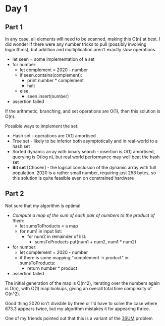 # Day 1
## Part 1

In any case, all elements will need to be scanned, making this O(n) at best. I did wonder if there were any number tricks to pull (possibly involving logarithms), but addition and multiplication aren't exactly slow operations.

* let seen = some implementation of a set
* for number:
  * let complement = 2020 - number
  * if seen.contains(complement):
	* print number * complement
	* halt
  * else:
      * seen.insert(number)
* assertion failed

If the arithmetic, branching, and set operations are O(1), then this solution is O(n).

Possible ways to implement the set:

* Hash set - operations are O(1) amortised
* Tree set - likely to be inferior both asymptotically and in real-world to a hash set
* Sorted dynamic array with binary search - insertion is O(1) amortised, querying is O(log n), but real world performance may well beat the hash set
* **Bit set** [Chosen] - the logical conclusion of the dynamic array with full population. 2020 is a rather small number, requiring just 253 bytes, so this solution is quite feasible even on constrained hardware

## Part 2

Not sure that my algorithm is optimal

* *Compute a map of the sum of each pair of numbers to the product of them:*
    * let sumsToProducts = a map
    * for num1 in input list:
        * for num2 in remainder of list:
            * sumsToProducts.put(num1 + num2, num1 * num2)
* for number:
    * let complement = 2020 - number
    * if there is some mapping "complement -> product" in sumsToProducts:
        * return number * product
* assertion failed

The initial generation of the map is O(n^2), iterating over the numbers again is O(n), with O(1) map lookups, giving an overall total time complexity of O(n^2).

Good thing 2020 isn't divisble by three or I'd have to solve the case where 673.3 appears twice, but my algorithm mistakes it for appearing thrice.

One of my friends pointed out that this is a variant of the [3SUM](https://en.wikipedia.org/wiki/3SUM) problem
